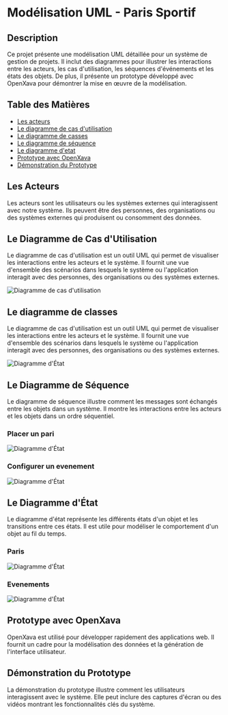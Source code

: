 # Modélisation UML - Paris Sportif

## Description
Ce projet présente une modélisation UML détaillée pour un système de gestion de projets. Il inclut des diagrammes pour illustrer les interactions entre les acteurs, les cas d'utilisation, les séquences d'événements et les états des objets. De plus, il présente un prototype développé avec OpenXava pour démontrer la mise en œuvre de la modélisation.

## Table des Matières
- [Les acteurs](#les-acteurs)
- [Le diagramme de cas d'utilisation](#le-diagramme-de-cas-dutilisation)
- [Le diagramme de casses](#le-diagramme-de-classes)
- [Le diagramme de séquence](#le-diagramme-de-séquence)
- [Le diagramme d'etat](#le-diagramme-détat)
- [Prototype avec OpenXava](#prototype-avec-openxava)
- [Démonstration du Prototype](#démonstration-du-prototype)

## Les Acteurs
Les acteurs sont les utilisateurs ou les systèmes externes qui interagissent avec notre système. Ils peuvent être des personnes, des organisations ou des systèmes externes qui produisent ou consomment des données.

## Le Diagramme de Cas d'Utilisation
Le diagramme de cas d'utilisation est un outil UML qui permet de visualiser les interactions entre les acteurs et le système. Il fournit une vue d'ensemble des scénarios dans lesquels le système ou l'application interagit avec des personnes, des organisations ou des systèmes externes.

![Diagramme de cas d'utilisation](diagrams/usecase.png)

## Le diagramme de classes
Le diagramme de cas d'utilisation est un outil UML qui permet de visualiser les interactions entre les acteurs et le système. Il fournit une vue d'ensemble des scénarios dans lesquels le système ou l'application interagit avec des personnes, des organisations ou des systèmes externes.

![Diagramme d'État](diagrams/class.png)

## Le Diagramme de Séquence
Le diagramme de séquence illustre comment les messages sont échangés entre les objets dans un système. Il montre les interactions entre les acteurs et les objets dans un ordre séquentiel.

### Placer un pari
![Diagramme d'État](diagrams/state_pari.png)

### Configurer un evenement
![Diagramme d'État](diagrams/state_event.png)


## Le Diagramme d'État
Le diagramme d'état représente les différents états d'un objet et les transitions entre ces états. Il est utile pour modéliser le comportement d'un objet au fil du temps.

### Paris
![Diagramme d'État](diagrams/state_pari.png)

### Evenements
![Diagramme d'État](diagrams/state_event.png)

## Prototype avec OpenXava
OpenXava est utilisé pour développer rapidement des applications web. Il fournit un cadre pour la modélisation des données et la génération de l'interface utilisateur.

## Démonstration du Prototype
La démonstration du prototype illustre comment les utilisateurs interagissent avec le système. Elle peut inclure des captures d'écran ou des vidéos montrant les fonctionnalités clés du système.
